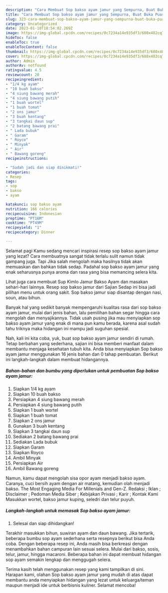 ```yaml
---
description: "Cara Membuat Sop bakso ayam jamur yang Sempurna, Buat Buka Puasa Enak"
title: "Cara Membuat Sop bakso ayam jamur yang Sempurna, Buat Buka Puasa Enak"
slug: 323-cara-membuat-sop-bakso-ayam-jamur-yang-sempurna-buat-buka-puasa-enak
category: Uncategorized
date: 2023-01-10T18:54:02.269Z
image: https://img-global.cpcdn.com/recipes/0c7234a14e935df3/680x482cq70/sop-bakso-ayam-jamur-foto-resep-utama.jpg
hideToc: false
enableToc: true
enableTocContent: false
thumbnail: https://img-global.cpcdn.com/recipes/0c7234a14e935df3/680x482cq70/sop-bakso-ayam-jamur-foto-resep-utama.jpg
cover: https://img-global.cpcdn.com/recipes/0c7234a14e935df3/680x482cq70/sop-bakso-ayam-jamur-foto-resep-utama.jpg
author: Admin
authorAv: notfound
ratingvalue: 4.5
reviewcount: 20
recipeingredient:
- "1/4 kg ayam"
- "10 buah bakso"
- "4 siung bawang merah"
- "4 siung bawang putih"
- "1 buah wortel"
- "1 buah tomat"
- "2 ons jamur"
- "3 buah kentang"
- "3 tangkai daun sup"
- "2 batang bawang prai"
- " Lada bubuk"
- " Garam"
- " Royco"
- " Minyak"
- " Air"
- " Bawang goreng"
recipeinstructions:

- "Sudah jadi dan siap dinikmati!"
categories:
- Resep
tags:
- sop
- bakso
- ayam

katakunci: sop bakso ayam 
nutrition: 166 calories
recipecuisine: Indonesian
preptime: "PT16M"
cooktime: "PT49M"
recipeyield: "1"
recipecategory: Dinner

---
```



Selamat pagi Kamu sedang mencari inspirasi resep sop bakso ayam jamur yang lezat? Cara membuatnya sangat tidak terlalu sulit namun tidak gampang juga. Tapi Jika salah mengolah maka hasilnya tidak akan memuaskan dan bahkan tidak sedap. Padahal sop bakso ayam jamur yang enak seharusnya punya aroma dan rasa yang bisa memancing selera kita.


Lihat juga cara membuat Sup Kimlo Jamur Bakso Ayam dan masakan sehari-hari lainnya. Resep sop bakso jamur dari Sajian Sedap ini bisa jadi pilihan menu untuk orang sakit. Sop bakso jamur siap disantap dengan nasi, soun, atau bihun.

Banyak hal yang sedikit banyak mempengaruhi kualitas rasa dari sop bakso ayam jamur, mulai dari jenis bahan, lalu pemilihan bahan segar hingga cara mengolah dan menyajikannya. Tidak usah pusing jika mau menyiapkan sop bakso ayam jamur yang enak di mana pun kamu berada, karena asal sudah tahu triknya maka hidangan ini mampu jadi suguhan spesial.


Nah, kali ini kita coba, yuk, buat sop bakso ayam jamur sendiri di rumah. Tetap berbahan yang sederhana, sajian ini bisa memberi manfaat dalam membantu menjaga kesehatan tubuh kita. Anda bisa menyiapkan Sop bakso ayam jamur menggunakan 16 jenis bahan dan 0 tahap pembuatan. Berikut ini langkah-langkah dalam membuat hidangannya.

<!--inarticleads1-->

##### Bahan-bahan dan bumbu yang diperlukan untuk pembuatan Sop bakso ayam jamur:

1. Siapkan 1/4 kg ayam
1. Siapkan 10 buah bakso
1. Persiapkan 4 siung bawang merah
1. Persiapkan 4 siung bawang putih
1. Siapkan 1 buah wortel
1. Siapkan 1 buah tomat
1. Siapkan 2 ons jamur
1. Gunakan 3 buah kentang
1. Siapkan 3 tangkai daun sup
1. Sediakan 2 batang bawang prai
1. Sediakan  Lada bubuk
1. Siapkan  Garam
1. Siapkan  Royco
1. Ambil  Minyak
1. Persiapkan  Air
1. Ambil  Bawang goreng


Namun, kamu dapat mengolah sisa opor ayam menjadi bakso ayam. Caranya, cuci bersih ayam dengan air matang, kemudian olah menjadi bakso. The Most Engaging Media For Millenials and Gen-Z. Redaksi ; Iklan ; Disclaimer ; Pedoman Media Siber ; Kebijakan Privasi ; Karir ; Kontak Kami Masukkan wortel, bakso jamur kuping, seledri dan telur puyuh. 

<!--inarticleads2-->

##### Langkah-langkah untuk memasak Sop bakso ayam jamur:


1. Selesai dan siap dihidangkan!

Terakhir masukkan bihun, suwiran ayam dan daun bawang. Jika tertarik, beberapa bumbu sop ayam sederhana serta resepnya berikut bisa Anda coba. Dengan beberapa resep ini, Anda masih bisa berkreasi dengan menambahkan bahan campuran lain sesuai selera. Mulai dari bakso, sosis, telur, jamur, hingga macaroni. Beberapa bahan ini dapat membuat hidangan sop ayam semakin lengkap dan menggugah selera. 

Terima kasih telah menggunakan resep yang kami tampilkan di sini. Harapan kami, olahan Sop bakso ayam jamur yang mudah di atas dapat membantu anda menyiapkan hidangan yang lezat untuk keluarga/teman maupun menjadi ide untuk berbisnis kuliner. Selamat mencoba!
